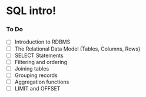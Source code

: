 # SQL intro!

### To Do

- [ ] Introduction to RDBMS
- [ ] The Relational Data Model (Tables, Columns, Rows)
- [ ] SELECT Statements
- [ ] Filtering and ordering
- [ ] Joining tables
- [ ] Grouping records
- [ ] Aggregation functions
- [ ] LIMIT and OFFSET
